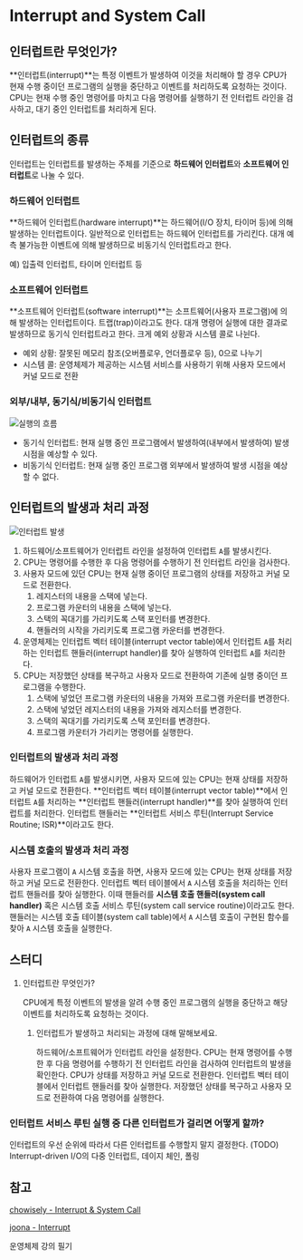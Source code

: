 # Interrupt and System Call

## 인터럽트란 무엇인가?

**인터럽트(interrupt)**는 특정 이벤트가 발생하여 이것을 처리해야 할 경우 CPU가 현재 수행 중이던 프로그램의 실행을 중단하고 이벤트를 처리하도록 요청하는 것이다. CPU는 현재 수행 중인 명령어를 마치고 다음 명령어를 실행하기 전 인터럽트 라인을 검사하고, 대기 중인 인터럽트를 처리하게 된다.



## 인터럽트의 종류

인터럽트는 인터럽트를 발생하는 주체를 기준으로 **하드웨어 인터럽트**와 **소프트웨어 인터럽트**로 나눌 수 있다.



### 하드웨어 인터럽트

**하드웨어 인터럽트(hardware interrupt)**는 하드웨어(I/O 장치, 타이머 등)에 의해 발생하는 인터럽트이다. 일반적으로 인터럽트는 하드웨어 인터럽트를 가리킨다. 대개 예측 불가능한 이벤트에 의해 발생하므로 비동기식 인터럽트라고 한다.

예) 입출력 인터럽트, 타이머 인터럽트 등



### 소프트웨어 인터럽트

**소프트웨어 인터럽트(software interrupt)**는 소프트웨어(사용자 프로그램)에 의해 발생하는 인터럽트이다. 트랩(trap)이라고도 한다. 대개 명령어 실행에 대한 결과로 발생하므로 동기식 인터럽트라고 한다. 크게 예외 상황과 시스템 콜로 나뉜다.

- 예외 상황: 잘못된 메모리 참조(오버플로우, 언더플로우 등), 0으로 나누기
- 시스템 콜: 운영체제가 제공하는 시스템 서비스를 사용하기 위해 사용자 모드에서 커널 모드로 전환



### 외부/내부, 동기식/비동기식 인터럽트

![실행의 흐름](https://user-images.githubusercontent.com/57662010/209100673-37bde2ea-fb0b-4a76-8084-168b0d465e11.JPG)

- 동기식 인터럽트: 현재 실행 중인 프로그램에서 발생하여(내부에서 발생하여) 발생 시점을 예상할 수 있다.
- 비동기식 인터럽트: 현재 실행 중인 프로그램 외부에서 발생하여 발생 시점을 예상할 수 없다.



## 인터럽트의 발생과 처리 과정

![인터럽트 발생](https://user-images.githubusercontent.com/57662010/209100709-2344118f-a538-4d19-9607-6075d8501a7d.JPG)

1. 하드웨어/소프트웨어가 인터럽트 라인을 설정하여 인터럽트 `A`를 발생시킨다.
2. CPU는 명령어를 수행한 후 다음 명령어를 수행하기 전 인터럽트 라인을 검사한다.
3. 사용자 모드에 있던 CPU는 현재 실행 중이던 프로그램의 상태를 저장하고 커널 모드로 전환한다.
   1. 레지스터의 내용을 스택에 넣는다.
   2. 프로그램 카운터의 내용을 스택에 넣는다.
   3. 스택의 꼭대기를 가리키도록 스택 포인터를 변경한다.
   4. 핸들러의 시작을 가리키도록 프로그램 카운터를 변경한다. 
4. 운영체제는 인터럽트 벡터 테이블(interrupt vector table)에서 인터럽트 `A`를 처리하는 인터럽트 핸들러(interrupt handler)를 찾아 실행하여 인터럽트 `A`를 처리한다.
5. CPU는 저장했던 상태를 복구하고 사용자 모드로 전환하여 기존에 실행 중이던 프로그램을 수행한다.
   1. 스택에 넣었던 프로그램 카운터의 내용을 가져와 프로그램 카운터를 변경한다.
   2. 스택에 넣었던 레지스터의 내용을 가져와 레지스터를 변경한다.
   3. 스택의 꼭대기를 가리키도록 스택 포인터를 변경한다.
   4. 프로그램 카운터가 가리키는 명령어를 실행한다.



### 인터럽트의 발생과 처리 과정

하드웨어가 인터럽트 `A`를 발생시키면, 사용자 모드에 있는 CPU는 현재 상태를 저장하고 커널 모드로 전환한다. **인터럽트 벡터 테이블(interrupt vector table)**에서 인터럽트 `A`를 처리하는 **인터럽트 핸들러(interrupt handler)**를 찾아 실행하여 인터럽트를 처리한다. 인터럽트 핸들러는 **인터럽트 서비스 루틴(Interrupt Service Routine; ISR)**이라고도 한다. 



### 시스템 호출의 발생과 처리 과정

사용자 프로그램이 `A` 시스템 호출을 하면, 사용자 모드에 있는 CPU는 현재 상태를 저장하고 커널 모드로 전환한다. 인터럽트 벡터 테이블에서 `A` 시스템 호출을 처리하는 인터럽트 핸들러를 찾아 실행한다. 이때 핸들러를 **시스템 호출 핸들러(system call handler)** 혹은 시스템 호출 서비스 루틴(system call service routine)이라고도 한다. 핸들러는 시스템 호출 테이블(system call table)에서 `A` 시스템 호출이 구현된 함수를 찾아 `A` 시스템 호출을 실행한다.



## 스터디

1. 인터럽트란 무엇인가?

   CPU에게 특정 이벤트의 발생을 알려 수행 중인 프로그램의 실행을 중단하고 해당 이벤트를 처리하도록 요청하는 것이다.

   1. 인터럽트가 발생하고 처리되는 과정에 대해 말해보세요.

      하드웨어/소프트웨어가 인터럽트 라인을 설정한다. CPU는 현재 명령어를 수행한 후 다음 명령어를 수행하기 전 인터럽트 라인을 검사하여 인터럽트의 발생을 확인한다. CPU가 상태를 저장하고 커널 모드로 전환한다. 인터럽트 벡터 테이블에서 인터럽트 핸들러를 찾아 실행한다. 저장했던 상태를 복구하고 사용자 모드로 전환하여 다음 명령어를 실행한다.



### 인터럽트 서비스 루틴 실행 중 다른 인터럽트가 걸리면 어떻게 할까?

인터럽트의 우선 순위에 따라서 다른 인터럽트를 수행할지 말지 결정한다. (TODO) Interrupt-driven I/O의 다중 인터럽트, 데이지 체인, 폴링



## 참고

[chowisely - Interrupt & System Call](https://velog.io/@chowisely/Operating-Systems-Interrupt-System-Call)

[joona - Interrupt](https://jooona.tistory.com/3)

운영체제 강의 필기
